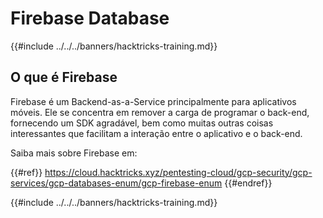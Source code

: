 # Firebase Database

{{#include ../../../banners/hacktricks-training.md}}

## O que é Firebase

Firebase é um Backend-as-a-Service principalmente para aplicativos móveis. Ele se concentra em remover a carga de programar o back-end, fornecendo um SDK agradável, bem como muitas outras coisas interessantes que facilitam a interação entre o aplicativo e o back-end.

Saiba mais sobre Firebase em:

{{#ref}}
https://cloud.hacktricks.xyz/pentesting-cloud/gcp-security/gcp-services/gcp-databases-enum/gcp-firebase-enum
{{#endref}}

{{#include ../../../banners/hacktricks-training.md}}
